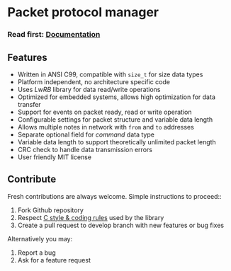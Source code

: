 # Packet protocol manager

<h3>Read first: <a href="http://docs.majerle.eu/projects/lwpkt/">Documentation</a></h3>

## Features

* Written in ANSI C99, compatible with ``size_t`` for size data types
* Platform independent, no architecture specific code
* Uses *LwRB* library for data read/write operations
* Optimized for embedded systems, allows high optimization for data transfer
* Support for events on packet ready, read or write operation
* Configurable settings for packet structure and variable data length
* Allows multiple notes in network with `from` and `to` addresses
* Separate optional field for *command* data type
* Variable data length to support theoretically unlimited packet length
* CRC check to handle data transmission errors
* User friendly MIT license

## Contribute

Fresh contributions are always welcome. Simple instructions to proceed::

1. Fork Github repository
2. Respect [C style & coding rules](https://github.com/MaJerle/c-code-style) used by the library
3. Create a pull request to develop branch with new features or bug fixes

Alternatively you may:

1. Report a bug
2. Ask for a feature request
